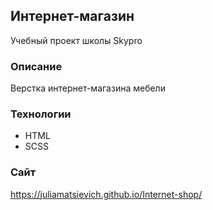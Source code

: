 ## Интернет-магазин
Учебный проект школы Skypro

### Описание
Верстка интернет-магазина мебели

### Технологии

- HTML
- SCSS

### Сайт
https://juliamatsievich.github.io/Internet-shop/
